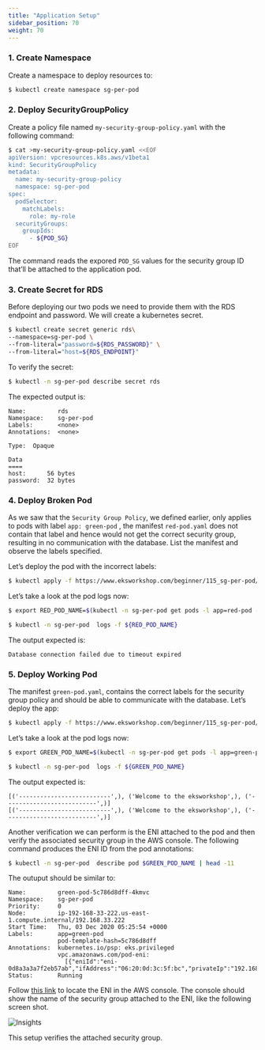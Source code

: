 ```yaml
---
title: "Application Setup"
sidebar_position: 70
weight: 70
---
```


### 1. Create Namespace

Create a namespace to deploy resources to:

```bash
$ kubectl create namespace sg-per-pod
```

### 2. Deploy SecurityGroupPolicy

Create a policy file named `my-security-group-policy.yaml` with the following command:

```bash
$ cat >my-security-group-policy.yaml <<EOF
apiVersion: vpcresources.k8s.aws/v1beta1
kind: SecurityGroupPolicy
metadata:
  name: my-security-group-policy
  namespace: sg-per-pod
spec:
  podSelector: 
    matchLabels:
      role: my-role
  securityGroups:
    groupIds:
      - ${POD_SG}
EOF
```

The command reads the expored `POD_SG` values for the security group ID that’ll be attached to the application pod.

### 3. Create Secret for RDS

Before deploying our two pods we need to provide them with the RDS endpoint and password. We will create a kubernetes secret.

```bash
$ kubectl create secret generic rds\
--namespace=sg-per-pod \
--from-literal="password=${RDS_PASSWORD}" \
--from-literal="host=${RDS_ENDPOINT}"
```

To verify the secret:

```bash
$ kubectl -n sg-per-pod describe secret rds
```

The expected output is:

```text
Name:         rds
Namespace:    sg-per-pod
Labels:       <none>
Annotations:  <none>

Type:  Opaque

Data
====
host:      56 bytes
password:  32 bytes
```

### 4. Deploy Broken Pod

As we saw that the `Security Group Policy`, we defined earlier, only applies to pods with label `app: green-pod` , the manifest `red-pod.yaml` does not contain that label and hence would not get the correct security group, resulting in no communication with the database. List the manifest and observe the labels specified.

Let’s deploy the pod with the incorrect labels:

```bash
$ kubectl apply -f https://www.eksworkshop.com/beginner/115_sg-per-pod/deployments.files/red-pod.yaml
```

Let’s take a look at the pod logs now:

```bash
$ export RED_POD_NAME=$(kubectl -n sg-per-pod get pods -l app=red-pod -o jsonpath='{.items[].metadata.name}')

$ kubectl -n sg-per-pod  logs -f ${RED_POD_NAME}
```

The output expected is:

```text
Database connection failed due to timeout expired
```

### 5. Deploy Working Pod

The manifest `green-pod.yaml`, contains the correct labels for the security group policy and should be able to communicate with the database. Let’s deploy the app:

```bash
$ kubectl apply -f https://www.eksworkshop.com/beginner/115_sg-per-pod/deployments.files/green-pod.yaml
```

Let’s take a look at the pod logs now:

```bash
$ export GREEN_POD_NAME=$(kubectl -n sg-per-pod get pods -l app=green-pod -o jsonpath='{.items[].metadata.name}')

$ kubectl -n sg-per-pod  logs -f ${GREEN_POD_NAME}
```

The output expected is:

```text
[('--------------------------',), ('Welcome to the eksworkshop',), ('--------------------------',)]
[('--------------------------',), ('Welcome to the eksworkshop',), ('--------------------------',)]
```

Another verification we can perform is the ENI attached to the pod and then verify the associated security group in the AWS console. The following command produces the ENI ID from the pod annotations:

```bash
$ kubectl -n sg-per-pod  describe pod $GREEN_POD_NAME | head -11
```

The outuput should be similar to:

```text
Name:         green-pod-5c786d8dff-4kmvc
Namespace:    sg-per-pod
Priority:     0
Node:         ip-192-168-33-222.us-east-1.compute.internal/192.168.33.222
Start Time:   Thu, 03 Dec 2020 05:25:54 +0000
Labels:       app=green-pod
              pod-template-hash=5c786d8dff
Annotations:  kubernetes.io/psp: eks.privileged
              vpc.amazonaws.com/pod-eni:
                [{"eniId":"eni-0d8a3a3a7f2eb57ab","ifAddress":"06:20:0d:3c:5f:bc","privateIp":"192.168.47.64","vlanId":1,"subnetCidr":"192.168.32.0/19"}]
Status:       Running
```

Follow [this link](https://console.aws.amazon.com/ec2/home?#NIC:search=POD_SG) to locate the ENI in the AWS console. The console should show the name of the security group attached to the ENI, like the following screen shot.

![Insights](/img/networking/securitygroupsperpod/eni-sg.jpg)

This setup verifies the attached security group.
